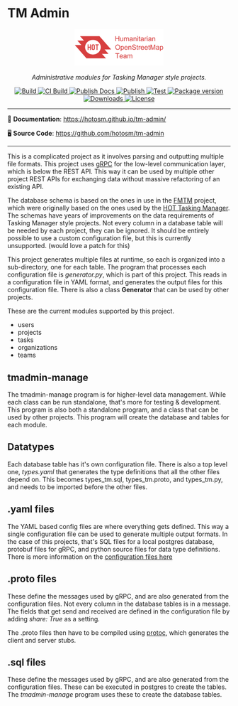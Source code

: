 # TM Admin

<!-- markdownlint-disable -->
<p align="center">
  <img src="https://github.com/hotosm/fmtm/blob/main/images/hot_logo.png?raw=true" style="width: 200px;" alt="HOT"></a>
</p>
<p align="center">
  <em>Administrative modules for Tasking Manager style projects.</em>
</p>
<p align="center">
  <a href="https://github.com/hotosm/tm-admin/actions/workflows/build.yml" target="_blank">
      <img src="https://github.com/hotosm/tm-admin/workflows/Build/badge.svg" alt="Build">
  </a>
  <a href="https://github.com/hotosm/tm-admin/actions/workflows/build-ci.yml" target="_blank">
      <img src="https://github.com/hotosm/tm-admin/workflows/Build CI Img/badge.svg" alt="CI Build">
  </a>
  <a href="https://github.com/hotosm/tm-admin/actions/workflows/docs.yml" target="_blank">
      <img src="https://github.com/hotosm/tm-admin/workflows/Publish Docs/badge.svg" alt="Publish Docs">
  </a>
  <a href="https://github.com/hotosm/tm-admin/actions/workflows/publish.yml" target="_blank">
      <img src="https://github.com/hotosm/tm-admin/workflows/Publish to PyPi.org/badge.svg" alt="Publish">
  </a>
  <a href="https://github.com/hotosm/tm-admin/actions/workflows/pytest.yml" target="_blank">
      <img src="https://github.com/hotosm/tm-admin/workflows/PyTest/badge.svg" alt="Test">
  </a>
  <a href="https://pypi.org/project/tm-admin" target="_blank">
      <img src="https://img.shields.io/pypi/v/tm-admin?color=%2334D058&label=pypi%20package" alt="Package version">
  </a>
  <a href="https://pypistats.org/packages/tm-admin" target="_blank">
      <img src="https://img.shields.io/pypi/dm/tm-admin.svg" alt="Downloads">
  </a>
  <a href="https://github.com/hotosm/tm-admin/blob/main/LICENSE" target="_blank">
      <img src="https://img.shields.io/github/license/hotosm/tm-admin.svg" alt="License">
  </a>
</p>

---

📖 **Documentation**: <a href="https://hotosm.github.io/tm-admin/" target="_blank">https://hotosm.github.io/tm-admin/</a>

🖥️ **Source Code**: <a href="https://github.com/hotosm/tm-admin" target="_blank">https://github.com/hotosm/tm-admin</a>

---

<!-- markdownlint-enable -->

This is a complicated project as it involves parsing and outputting
multiple file formats. This project uses [gRPC](https://grpc.io/) for
the low-level communication layer, which is below the REST API. This
way it can be used by multiple other project REST APIs for exchanging
data without massive refactoring of an existing API.

The database schema is based on the ones in use in the
[FMTM](https://hotosm.github.io/fmtm/) project, which were
originally based on the ones used by the [HOT Tasking
Manager](https://tasks.hotosm.org/). The schemas have years of
improvements on the data requirements of Tasking Manager style
projects. Not every column in a database table will be needed by each
project, they can be ignored. It should be entirely possible to use a
custom configuration file, but this is currently unsupported. (would
love a patch for this)

This project generates multiple files at runtime, so each is
organized into a sub-directory, one for each table. The program that
processes each configuration file is *generator.py*, which is part of
this project. This reads in a configuration file in YAML format, and
generates the output files for this configuration file. There is also a
class **Generator** that can be used by other projects.

These are the current modules supported by this project.

* users
* projects
* tasks
* organizations
* teams

## tmadmin-manage

The tmadmin-manage program is for higher-level data management. While
each class can be run standalone, that's more for testing &
development. This program is also both a standalone program, and a
class that can be used by other projects. This program will create the
database and tables for each module.

## Datatypes

Each database table has it's own configuration file. There is also a
top level one, *types.yaml* that generates the type definitions that
all the other files depend on. This becomes types_tm.sql,
types_tm.proto, and types_tm.py, and needs to be imported before the
other files.

## .yaml files

The YAML based config files are where everything gets defined. This
way a single configuration file can be used to generate multiple
output formats. In the case of this projects, that's SQL files for a
local postgres database, protobuf files for gRPC, and python source
files for data type definitions. There is more information on the
[configuration files here](configuring.md)

## .proto files

These define the messages used by gRPC, and are also generated from
the configuration files. Not every column in the database tables is in
a message. The fields that get send and received are defined in the
configuration file by adding *share: True* as a setting.

The .proto files then have to be compiled using
[protoc](https://grpc.io/docs/protoc-installation/), which 
generates the client and server stubs.

## .sql files

These define the messages used by gRPC, and are also generated from
the configuration files. These can be executed in postgres to create
the tables. The *tmadmin-manage* program uses these to create the
database tables.


